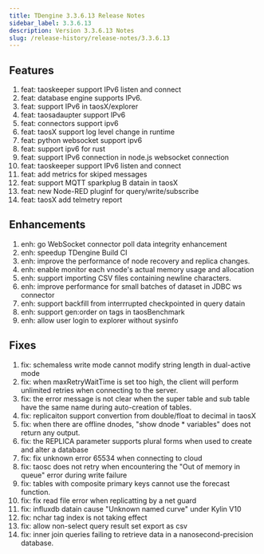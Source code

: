 ```yaml
---
title: TDengine 3.3.6.13 Release Notes
sidebar_label: 3.3.6.13
description: Version 3.3.6.13 Notes
slug: /release-history/release-notes/3.3.6.13
---
```


## Features
  1. feat: taoskeeper support IPv6 listen and connect
  2. feat: database engine supports IPv6.
  3. feat: support IPv6 in taosX/explorer
  4. feat: taosadaupter support IPv6
  5. feat: connectors support ipv6
  6. feat: taosX support log level change in runtime
  7. feat: python websocket support ipv6
  8. feat: support ipv6 for rust
  9. feat: support IPv6 connection in node.js websocket connection
 10. feat: taoskeeper support IPv6 listen and connect
 11. feat: add metrics for skiped messages
 12. feat: support MQTT sparkplug B datain in taosX
 13. feat: new Node-RED pluginf for query/write/subscribe
 14. feat: taosX add telmetry report

## Enhancements
  1. enh: go WebSocket connector poll data integrity enhancement
  2. enh: speedup TDengine Build CI
  3. enh: improve the performance of node recovery and replica changes.
  4. enh: enable monitor each vnode's actual memory usage and allocation
  5. enh: support importing CSV files containing newline characters.
  6. enh: improve performance for small batches of dataset in JDBC ws connector
  7. enh: support backfill from interrrupted checkpointed in query datain
  8. enh: support gen:order on tags in taosBenchmark
  9. enh: allow user login to explorer without sysinfo

## Fixes
  1. fix: schemaless write mode cannot modify string length in dual-active mode
  2. fix: when maxRetryWaitTime is set too high, the client will perform unlimited retries when connecting to the server.
  3. fix: the error message is not clear when the super table and sub table have the same name during auto-creation of tables.
  4. fix: replicaiton support convertion from double/float to decimal in taosX
  5. fix: when there are offline dnodes, "show dnode * variables" does not return any output.
  6. fix: the REPLICA parameter supports plural forms when used to create and alter a database 
  7. fix: fix unknown error 65534 when connecting to cloud
  8. fix: taosc does not retry when encountering the "Out of memory in queue" error during write failure
  9. fix: tables with composite primary keys cannot use the forecast function.
 10. fix: fix read file error when replicatting by a net guard
 11. fix: influxdb datain cause "Unknown named curve" under Kylin V10
 12. fix: nchar tag index is not taking effect
 13. fix: allow non-select query result set export as csv
 14. fix: inner join queries failing to retrieve data in a nanosecond-precision database.

